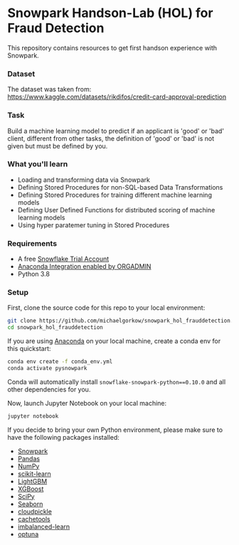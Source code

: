 # Snowpark Handson-Lab (HOL) for Fraud Detection
This repository contains resources to get first handson experience with Snowpark.

### Dataset
The dataset was taken from:<br>
https://www.kaggle.com/datasets/rikdifos/credit-card-approval-prediction

### Task
Build a machine learning model to predict if an applicant is 'good' or 'bad' client, different from other tasks, the definition of 'good' or 'bad' is not given but must be defined by you.

### What you'll learn
* Loading and transforming data via Snowpark
* Defining Stored Procedures for non-SQL-based Data Transformations
* Defining Stored Procedures for training different machine learning models
* Defining User Defined Functions for distributed scoring of machine learning models
* Using hyper paratemer tuning in Stored Procedures

### Requirements
- A free [Snowflake Trial Account](https://signup.snowflake.com/) 
- [Anaconda Integration enabled by ORGADMIN](https://docs.snowflake.com/en/developer-guide/udf/python)
- Python 3.8

### Setup
First, clone the source code for this repo to your local environment:
```bash
git clone https://github.com/michaelgorkow/snowpark_hol_frauddetection.git
cd snowpark_hol_frauddetection
```

If you are using [Anaconda](https://www.anaconda.com/products/distribution) on your local machine, create a conda env for this quickstart:
```bash
conda env create -f conda_env.yml
conda activate pysnowpark
```

Conda will automatically install `snowflake-snowpark-python==0.10.0` and all other dependencies for you.

Now, launch Jupyter Notebook on your local machine:
```bash
jupyter notebook
```

If you decide to bring your own Python environment, please make sure to have the following packages installed:
- [Snowpark](https://pypi.org/project/snowflake-snowpark-python/)
- [Pandas](https://pypi.org/project/snowflake-snowpark-python/)
- [NumPy](https://pypi.org/project/numpy/)
- [scikit-learn](https://pypi.org/project/scikit-learn/)
- [LightGBM](https://pypi.org/project/lightgbm/)
- [XGBoost](https://pypi.org/project/xgboost/)
- [SciPy](https://pypi.org/project/scipy/)
- [Seaborn](https://pypi.org/project/seaborn/)
- [cloudpickle](https://pypi.org/project/cloudpickle/)
- [cachetools](https://pypi.org/project/cachetools/)
- [imbalanced-learn](https://pypi.org/project/imbalanced-learn/)
- [optuna](https://pypi.org/project/optuna/)